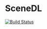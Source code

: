 # SceneDL

[![Build Status](https://travis-ci.org/prashantkamdar/SceneDL.svg?branch=master)](https://travis-ci.org/prashantkamdar/SceneDL)